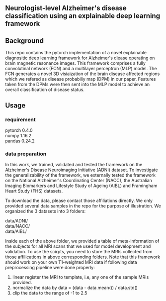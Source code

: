## Neurologist-level Alzheimer's disease classification using an explainable deep learning framework

## Background
This repo contains the pytorch implementation of a novel explainable diagnositic deep learning framework for Alzheimer's diease operating on brain magnetic resonance images. This framework comprises a fully convolutinal network (FCN) and a multilayer perceptron (MLP) model. The FCN generates a novel 3D visiaization of the brain disease affected regions which we refered as disease probabiliy map (DPM) in our paper. Features taken from the DPMs were then sent into the MLP model to achieve an overall classification of disease status. 

## Usage
### requirement
pytorch 0.4.0 \
numpy   1.16.2 \
pandas  0.24.2 

### data preparation 
In this work, we trained, validated and tested the framework on the Alzheimer's Disease Neuroimaging Initiative (ADNI) dataset. To investigate the generalizability of the framework, we externally tested the framework on the National Alzheimer's Coordinating Center (NACC), the Australian Imaging Biomarkers and Lifestyle Study of Ageing (AIBL) and Framingham Heart Study (FHS) datasets.

To download the data, please contact those affiliations directly. We only provided several data samples in the repo for the purpose of illustration. We organized the 3 datasets into 3 folders:

data/ADNI/ \
data/NACC/ \
data/AIBL/ 

Inside each of the above folder, we provided a table of meta-information of the subjects for all MRI scans that we used for model development and validation. To use the scirpts, you need to store the MRIs collected from those affilications in above corresponding folders. Note that this framework should work on your own T1-weighted MRI data if following data preprocessing pipeline were done properly:

1. linear register the MRI to template, i.e, any one of the sample MRIs provided.
2. normalize the data by data = (data - data.mean()) / data.std()
3. clip the data to the range of -1 to 2.5





